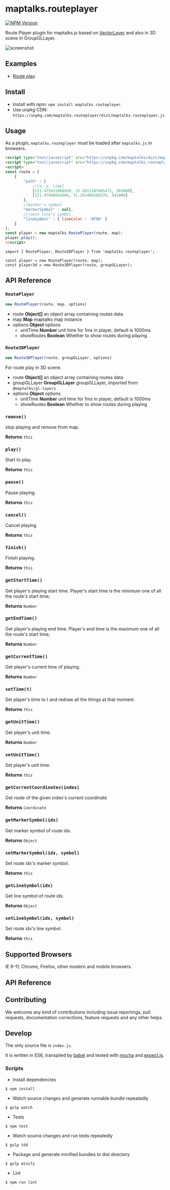 # maptalks.routeplayer

[![NPM Version](https://img.shields.io/npm/v/maptalks.routeplayer.svg)](https://github.com/maptalks/maptalks.routeplayer)

Route Player plugin for maptalks.js based on [VectorLayer](http://maptalks.org/maptalks.js/api/0.x/VectorLayer.html) and also in 3D scene in GroupGLLayer.

![screenshot](https://user-images.githubusercontent.com/13678919/45591786-16929580-b98e-11e8-95fe-83ee73a15d1b.png)

## Examples

* [Route play](https://maptalks.github.io/maptalks.routeplayer/demo/).

## Install
  
* Install with npm: ```npm install maptalks.routeplayer```. 
* Use unpkg CDN: ```https://unpkg.com/maptalks.routeplayer/dist/maptalks.routeplayer.js```

## Usage

As a plugin, ```maptalks.routeplayer``` must be loaded after ```maptalks.js``` in browsers.
```html
<script type="text/javascript" src="https://unpkg.com/maptalks/dist/maptalks.min.js"></script>
<script type="text/javascript" src="https://unpkg.com/maptalks.routeplayer/dist/maptalks.routeplayer.js"></script>
<script>
const route = [
    {
        "path" : [
            //[x, y, time]
            [121.475031060928, 31.2611187865471, 301000],
            [121.47940842604, 31.263466566376, 541000]
        ],
        //marker's symbol
        "markerSymbol" : null,
        //route line's symbol
        "lineSymbol" : { lineColor : '#f00' }
    }
];
const player = new maptalks.RoutePlayer(route, map);
player.play();
</script>
```

```ESM
import { RoutePlayer, Route3DPlayer } from 'maptalks.routeplayer';

const player = new RoutePlayer(route, map);
const player3d = new Route3DPlayer(route, groupGLLayer);
```

## API Reference

### `RoutePlayer`

```javascript
new RoutePlayer(route, map, options)
```

* route **Object[]** an object array containing routes data
* map **Map** maptalks map instance
* options **Object** options
    * unitTime **Number** unit time for 1ms in player, default is 1000ms
    * showRoutes **Boolean** Whether to show routes during playing

### `Route3DPlayer`

```javascript
new Route3DPlayer(route, groupGLLayer, options)
```

For route play in 3D scene.

* route **Object[]** an object array containing routes data
* groupGLLayer **GroupGLLayer** groupGLLayer, imported from `@maptalks/gl-layers`
* options **Object** options
    * unitTime **Number** unit time for 1ms in player, default is 1000ms
    * showRoutes **Boolean** Whether to show routes during playing

### `remove()`

stop playing and remove from map.

**Returns** `this`

### `play()`

Start to play.

**Returns** `this`

### `pause()`

Pause playing.

**Returns** `this`

### `cancel()`

Cancel playing.

**Returns** `this`

### `finish()`

Finish playing.

**Returns** `this`

### `getStartTime()`

Get player's playing start time.
Player's start time is the minimum one of all the route's start time;

**Returns** `Number`

### `getEndTime()`

Get player's playing end time.
Player's end time is the maximum one of all the route's start time;

**Returns** `Number`

### `getCurrentTime()`

Get player's current time of playing.

**Returns** `Number`

### `setTime(t)`

Set player's time to t and redraw all the things at that moment.

**Returns** `this`

### `getUnitTime()`

Get player's unit time.

**Returns** `Number`

### `setUnitTime()`

Set player's unit time.

**Returns** `this`

### `getCurrentCoordinates(index)`

Get route of the given index's current coordinate

**Returns** `Coordinate`

### `getMarkerSymbol(idx)`

Get marker symbol of route idx.

**Returns** `Object`

### `setMarkerSymbol(idx, symbol)`

Set route idx's marker symbol.

**Returns** `this`

### `getLineSymbol(idx)`

Get line symbol of route idx.

**Returns** `Object`

### `setLineSymbol(idx, symbol)`

Set route idx's line symbol.

**Returns** `this`

## Supported Browsers

IE 9-11, Chrome, Firefox, other modern and mobile browsers.

## API Reference

## Contributing

We welcome any kind of contributions including issue reportings, pull requests, documentation corrections, feature requests and any other helps.

## Develop

The only source file is ```index.js```.

It is written in ES6, transpiled by [babel](https://babeljs.io/) and tested with [mocha](https://mochajs.org) and [expect.js](https://github.com/Automattic/expect.js).

### Scripts

* Install dependencies
```shell
$ npm install
```

* Watch source changes and generate runnable bundle repeatedly
```shell
$ gulp watch
```

* Tests
```shell
$ npm test
```

* Watch source changes and run tests repeatedly
```shell
$ gulp tdd
```

* Package and generate minified bundles to dist directory
```shell
$ gulp minify
```

* Lint
```shell
$ npm run lint
```
